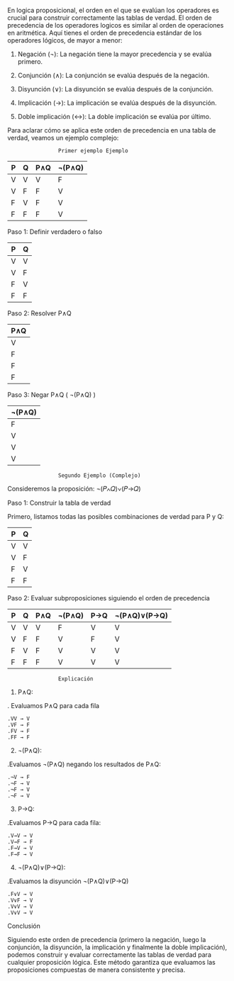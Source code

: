 
En logica proposicional, el orden en el que se evalúan los operadores es crucial para construir correctamente las tablas de verdad. El orden de precedencia de los operadores logicos es similar al orden de operaciones en aritmética. Aquí tienes el orden de precedencia estándar de los operadores lógicos, de mayor a menor:

1. Negación (¬): La negación tiene la mayor precedencia y se evalúa primero.

2. Conjunción (∧): La conjunción se evalúa después de la negación.

3. Disyunción (∨): La disyunción se evalúa después de la conjunción.

4. Implicación (→): La implicación se evalúa después de la disyunción.

5. Doble implicación (↔): La doble implicación se evalúa por último.

Para aclarar cómo se aplica este orden de precedencia en una tabla de verdad, veamos un ejemplo complejo:




                    Primer ejemplo Ejemplo 


| P | Q | P∧Q | ¬(P∧Q) |
|---|---|-----|--------|
| V | V |  V  |    F   |
| V | F |  F  |    V   |
| F | V |  F  |    V   |
| F | F |  F  |    V   |


Paso 1: Definir verdadero o falso


| P | Q |
|---|---|
| V | V |
| V | F |
| F | V |
| F | F |


Paso 2: Resolver P∧Q


| P∧Q |
|-----|
|  V  |
|  F  |
|  F  |
|  F  |


Paso 3: Negar P∧Q ( ¬(P∧Q) )


| ¬(P∧Q) |
|--------|
|    F   |
|    V   |
|    V   |
|    V   |


                    Segundo Ejemplo (Complejo)


Consideremos la proposición: ¬(𝑃∧𝑄)∨(𝑃→𝑄)


Paso 1: Construir la tabla de verdad


Primero, listamos todas las posibles combinaciones de verdad para P y Q:

| P | Q |
|---|---|
| V | V |
| V | F |
| F | V |
| F | F |


Paso 2: Evaluar subproposiciones siguiendo el orden de precedencia


| P | Q | P∧Q | ¬(P∧Q) | P→Q | ¬(P∧Q)∨(P→Q) |
|---|---|-----|--------|-----|--------------|
| V | V |  V  |    F   |  V  |      V       |
| V | F |  F  |    V   |  F  |      V       |
| F | V |  F  |    V   |  V  |      V       |
| F | F |  F  |    V   |  V  |      V       |  


                    Explicación

1. P∧Q:

. Evaluamos P∧Q para cada fila

    .VV → V
    .VF → F
    .FV → F
    .FF → F

2. ¬(P∧Q):

.Evaluamos ¬(P∧Q) negando los resultados de P∧Q:

    .¬V → F
    .¬F → V
    .¬F → V
    .¬F → V

3. P→Q:

.Evaluamos P→Q para cada fila:

    .V→V → V
    .V→F → F
    .F→V → V
    .F→F → V

4. ¬(P∧Q)∨(P→Q):

.Evaluamos la disyunción ¬(P∧Q)∨(P→Q)

    .F∨V → V
    .V∨F → V
    .V∨V → V
    .V∨V → V

Conclusión

Siguiendo este orden de precedencia (primero la negación, luego la conjunción, la disyunción, la implicación y finalmente la doble implicación), podemos construir y evaluar correctamente las tablas de verdad para cualquier proposición lógica. Este método garantiza que evaluamos las proposiciones compuestas de manera consistente y precisa.


